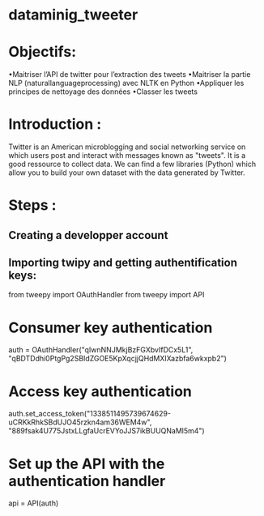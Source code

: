 # dataminig_tweeter
# Objectifs: 
•Maitriser l’API de twitter pour l’extraction des tweets
•Maitriser la partie NLP (naturallanguageprocessing) avec NLTK en Python
•Appliquer les principes de nettoyage des données
•Classer les tweets

# Introduction :
Twitter is an American microblogging and social networking service on which users post and interact with messages known as "tweets".
It is a good ressource to collect data. We can find a few libraries (Python) which allow you to build your own dataset with the data generated by Twitter.

# Steps :
## Creating a developper account
## Importing twipy and getting authentification keys:
from tweepy import OAuthHandler
from tweepy import API

# Consumer key authentication
auth = OAuthHandler("qIwnNNJMkjBzFGXbvIfDCx5L1", "qBDTDdhi0PtgPg2SBIdZGOE5KpXqcjjQHdMXIXazbfa6wkxpb2")

# Access key authentication
auth.set_access_token("1338511495739674629-uCRKkRhkSBdUJO45rzkn4am36WEM4w", "889fsak4U775JstxLLgfaUcrEVYoJJS7ikBUUQNaMl5m4")

# Set up the API with the authentication handler
api = API(auth)
